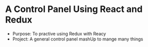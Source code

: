 # A Control Panel Using React and Redux

* Purpose: To practive using Redux with Reacy
* Project: A general control panel mashUp to mange many things
